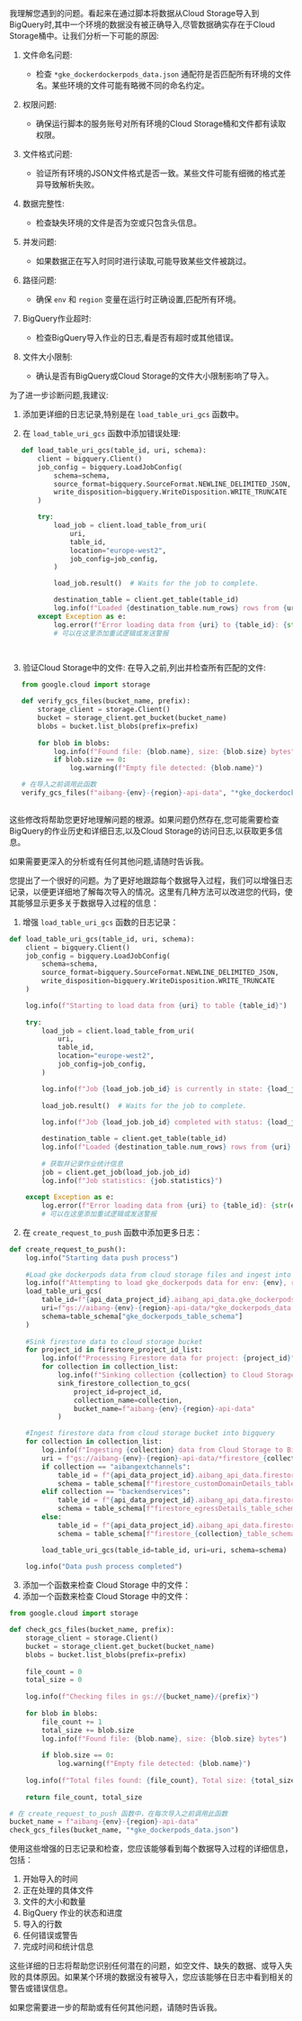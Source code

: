 我理解您遇到的问题。看起来在通过脚本将数据从Cloud Storage导入到BigQuery时,其中一个环境的数据没有被正确导入,尽管数据确实存在于Cloud Storage桶中。让我们分析一下可能的原因:



1. 文件命名问题:
   - 检查 `*gke_dockerdockerpods_data.json` 通配符是否匹配所有环境的文件名。某些环境的文件可能有略微不同的命名约定。

2. 权限问题:
   - 确保运行脚本的服务账号对所有环境的Cloud Storage桶和文件都有读取权限。

3. 文件格式问题:
   - 验证所有环境的JSON文件格式是否一致。某些文件可能有细微的格式差异导致解析失败。

4. 数据完整性:
   - 检查缺失环境的文件是否为空或只包含头信息。

5. 并发问题:
   - 如果数据正在写入时同时进行读取,可能导致某些文件被跳过。

6. 路径问题:
   - 确保 `env` 和 `region` 变量在运行时正确设置,匹配所有环境。

7. BigQuery作业超时:
   - 检查BigQuery导入作业的日志,看是否有超时或其他错误。

8. 文件大小限制:
   - 确认是否有BigQuery或Cloud Storage的文件大小限制影响了导入。

为了进一步诊断问题,我建议:

1. 添加更详细的日志记录,特别是在 `load_table_uri_gcs` 函数中。

2. 在 `load_table_uri_gcs` 函数中添加错误处理:

   
```python
   def load_table_uri_gcs(table_id, uri, schema):
       client = bigquery.Client()
       job_config = bigquery.LoadJobConfig(
           schema=schema,
           source_format=bigquery.SourceFormat.NEWLINE_DELIMITED_JSON,
           write_disposition=bigquery.WriteDisposition.WRITE_TRUNCATE
       )

       try:
           load_job = client.load_table_from_uri(
               uri,
               table_id,
               location="europe-west2",
               job_config=job_config,
           )

           load_job.result()  # Waits for the job to complete.

           destination_table = client.get_table(table_id)
           log.info(f"Loaded {destination_table.num_rows} rows from {uri}.")
       except Exception as e:
           log.error(f"Error loading data from {uri} to {table_id}: {str(e)}")
           # 可以在这里添加重试逻辑或发送警报

   
```

3. 验证Cloud Storage中的文件:
   在导入之前,列出并检查所有匹配的文件:

   
```python
   from google.cloud import storage

   def verify_gcs_files(bucket_name, prefix):
       storage_client = storage.Client()
       bucket = storage_client.get_bucket(bucket_name)
       blobs = bucket.list_blobs(prefix=prefix)
       
       for blob in blobs:
           log.info(f"Found file: {blob.name}, size: {blob.size} bytes")
           if blob.size == 0:
               log.warning(f"Empty file detected: {blob.name}")

   # 在导入之前调用此函数
   verify_gcs_files(f"aibang-{env}-{region}-api-data", "*gke_dockerdockerpods_data.json")
   
```

这些修改将帮助您更好地理解问题的根源。如果问题仍然存在,您可能需要检查BigQuery的作业历史和详细日志,以及Cloud Storage的访问日志,以获取更多信息。

如果需要更深入的分析或有任何其他问题,请随时告诉我。​​​​​​​​​​​​​​​​


您提出了一个很好的问题。为了更好地跟踪每个数据导入过程，我们可以增强日志记录，以便更详细地了解每次导入的情况。这里有几种方法可以改进您的代码，使其能够显示更多关于数据导入过程的信息：



1. 增强 `load_table_uri_gcs` 函数的日志记录：

```python
def load_table_uri_gcs(table_id, uri, schema):
    client = bigquery.Client()
    job_config = bigquery.LoadJobConfig(
        schema=schema,
        source_format=bigquery.SourceFormat.NEWLINE_DELIMITED_JSON,
        write_disposition=bigquery.WriteDisposition.WRITE_TRUNCATE
    )

    log.info(f"Starting to load data from {uri} to table {table_id}")
    
    try:
        load_job = client.load_table_from_uri(
            uri,
            table_id,
            location="europe-west2",
            job_config=job_config,
        )

        log.info(f"Job {load_job.job_id} is currently in state: {load_job.state}")
        
        load_job.result()  # Waits for the job to complete.
        
        log.info(f"Job {load_job.job_id} completed with status: {load_job.state}")

        destination_table = client.get_table(table_id)
        log.info(f"Loaded {destination_table.num_rows} rows from {uri} to {table_id}.")
        
        # 获取并记录作业统计信息
        job = client.get_job(load_job.job_id)
        log.info(f"Job statistics: {job.statistics}")
        
    except Exception as e:
        log.error(f"Error loading data from {uri} to {table_id}: {str(e)}")
        # 可以在这里添加重试逻辑或发送警报
```

2. 在 `create_request_to_push` 函数中添加更多日志：

```python
def create_request_to_push():
    log.info("Starting data push process")
    
    #Load gke dockerpods data from cloud storage files and ingest into bigquery table
    log.info(f"Attempting to load gke_dockerpods data for env: {env}, region: {region}")
    load_table_uri_gcs(
        table_id=f"{api_data_project_id}.aibang_api_data.gke_dockerpods",
        uri=f"gs://aibang-{env}-{region}-api-data/*gke_dockerpods_data.json",
        schema=table_schema["gke_dockerpods_table_schema"]
    )
    
    #Sink firestore data to cloud storage bucket
    for project_id in firestore_project_id_list:
        log.info(f"Processing Firestore data for project: {project_id}")
        for collection in collection_list:
            log.info(f"Sinking collection {collection} to Cloud Storage")
            sink_firestore_collection_to_gcs(
                project_id=project_id, 
                collection_name=collection,
                bucket_name=f"aibang-{env}-{region}-api-data"
            )

    #Ingest firestore data from cloud storage bucket into bigquery
    for collection in collection_list:
        log.info(f"Ingesting {collection} data from Cloud Storage to BigQuery")
        uri = f"gs://aibang-{env}-{region}-api-data/*firestore_{collection}_data.json"
        if collection == "aibangextchannels":
            table_id = f"{api_data_project_id}.aibang_api_data.firestore_customDomainDetails"
            schema = table_schema[f"firestore_customDomainDetails_table_schema"]
        elif collection == "backendservices":
            table_id = f"{api_data_project_id}.aibang_api_data.firestore_egressDetails"
            schema = table_schema[f"firestore_egressDetails_table_schema"]
        else:
            table_id = f"{api_data_project_id}.aibang_api_data.firestore_{collection}"
            schema = table_schema[f"firestore_{collection}_table_schema"]

        load_table_uri_gcs(table_id=table_id, uri=uri, schema=schema)
    
    log.info("Data push process completed")
```

3. 添加一个函数来检查 Cloud Storage 中的文件：
3. 添加一个函数来检查 Cloud Storage 中的文件：

```python
from google.cloud import storage

def check_gcs_files(bucket_name, prefix):
    storage_client = storage.Client()
    bucket = storage_client.get_bucket(bucket_name)
    blobs = bucket.list_blobs(prefix=prefix)
    
    file_count = 0
    total_size = 0
    
    log.info(f"Checking files in gs://{bucket_name}/{prefix}")
    
    for blob in blobs:
        file_count += 1
        total_size += blob.size
        log.info(f"Found file: {blob.name}, size: {blob.size} bytes")
        
        if blob.size == 0:
            log.warning(f"Empty file detected: {blob.name}")
    
    log.info(f"Total files found: {file_count}, Total size: {total_size} bytes")
    
    return file_count, total_size

# 在 create_request_to_push 函数中，在每次导入之前调用此函数
bucket_name = f"aibang-{env}-{region}-api-data"
check_gcs_files(bucket_name, "*gke_dockerpods_data.json")
```

使用这些增强的日志记录和检查，您应该能够看到每个数据导入过程的详细信息，包括：

1. 开始导入的时间
2. 正在处理的具体文件
3. 文件的大小和数量
4. BigQuery 作业的状态和进度
5. 导入的行数
6. 任何错误或警告
7. 完成时间和统计信息

这些详细的日志将帮助您识别任何潜在的问题，如空文件、缺失的数据、或导入失败的具体原因。如果某个环境的数据没有被导入，您应该能够在日志中看到相关的警告或错误信息。

如果您需要进一步的帮助或有任何其他问题，请随时告诉我。​​​​​​​​​​​​​​​​
